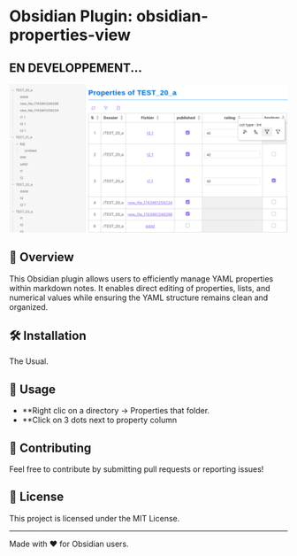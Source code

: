 # Obsidian Plugin: obsidian-properties-view

## EN DEVELOPPEMENT...
![matrix property view](sc1.png)

## 🚀 Overview
This Obsidian plugin allows users to efficiently manage YAML properties within markdown notes.
It enables direct editing of properties, lists, and numerical values while ensuring the YAML structure remains clean and organized.


## 🛠️ Installation
The Usual.

## 📌 Usage
- **Right clic on a directory -> Properties that folder.
- **Click on 3 dots next to property column


## 📝 Contributing
Feel free to contribute by submitting pull requests or reporting issues!

## 📜 License
This project is licensed under the MIT License.

---
Made with ❤️ for Obsidian users.


